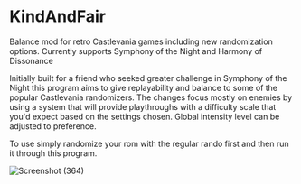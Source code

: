 # KindAndFair

Balance mod for retro Castlevania games including new randomization options.
Currently supports Symphony of the Night and Harmony of Dissonance

Initially built for a friend who seeked greater challenge in Symphony of the Night this program aims to give replayability and balance to some of the popular Castlevania randomizers. The changes focus mostly on enemies by using a system that will provide playthroughs with a difficulty scale that you'd expect based on the settings chosen. Global intensity level can be adjusted to preference.

To use simply randomize your rom with the regular rando first and then run it through this program.

![Screenshot (364)](https://user-images.githubusercontent.com/56451477/175451367-3b76bd10-633f-450e-a8a6-211b7f9f608c.png)
